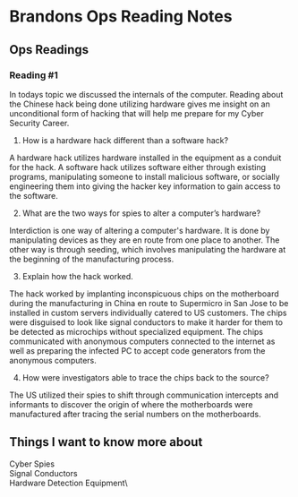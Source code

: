 # Brandons Ops Reading Notes

## Ops Readings

### Reading #1

In todays topic we discussed the internals of the computer. Reading about the Chinese hack being done utilizing hardware gives me insight on an unconditional form of hacking that will help me prepare for my Cyber Security Career. 

1. How is a hardware hack different than a software hack?

A hardware hack utilizes hardware installed in the equipment as a conduit for the hack. A software hack utilizes software either through existing programs, manipulating someone to install malicious software, or socially engineering them into giving the hacker key information to gain access to the software. 

2. What are the two ways for spies to alter a computer’s hardware?

Interdiction is one way of altering a computer's hardware. It is done by manipulating devices as they are en route from one place to another. 
The other way is through seeding, which involves manipulating the hardware at the beginning of the manufacturing process.

3. Explain how the hack worked.

The hack worked by implanting inconspicuous chips on the motherboard during the manufacturing in China en route to Supermicro in San Jose to be installed in custom servers individually catered to US customers. The chips were disguised to look like signal conductors to make it harder for them to be detected as microchips without specialized equipment. The chips communicated with anonymous computers connected to the internet as well as preparing the infected PC to accept code generators from the anonymous computers. 

4. How were investigators able to trace the chips back to the source?

The US utilized their spies to shift through communication intercepts and informants to discover the origin of where the motherboards were manufactured after tracing the serial numbers on the motherboards. 

## Things I want to know more about

Cyber Spies\
Signal Conductors\
Hardware Detection Equipment\


